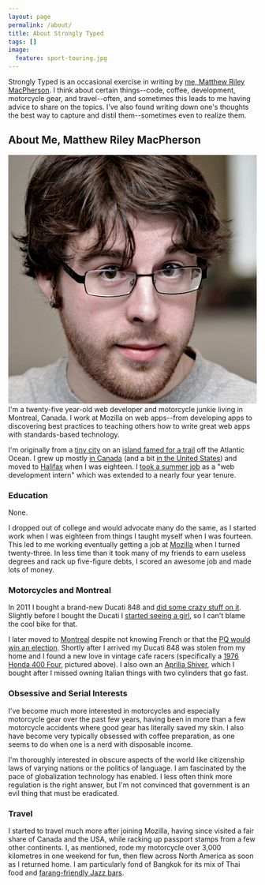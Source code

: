 ```yaml
---
layout: page
permalink: /about/
title: About Strongly Typed
tags: []
image:
  feature: sport-touring.jpg
---
```


Strongly Typed is an occasional exercise in writing by [me, Matthew Riley MacPherson](http://lonelyvegan.com). I think about certain things--code, coffee, development, motorcycle gear, and travel--often, and sometimes this leads to me having advice to share on the topics. I've also found writing down one's thoughts the best way to capture and distil them--sometimes even to realize them.

## About Me, Matthew Riley MacPherson

<img src="/images/matt-techshop.jpg" alt="A photo of me" id="about-me-photo" class="about-photo">I'm a twenty-five year-old web developer and motorcycle junkie living in Montreal, Canada. I work at Mozilla on web apps--from developing apps to discovering best practices to teaching others how to write great web apps with standards-based technology.

I'm originally from a [tiny city](http://en.wikipedia.org/wiki/Sydney,_Nova_Scotia) on an [island famed for a trail](http://en.wikipedia.org/wiki/Cape_Breton_Island) off the Atlantic Ocean. I grew up mostly [in Canada](http://en.wikipedia.org/wiki/Calgary) (and a bit [in the United States](http://en.wikipedia.org/wiki/Lincoln,_Nebraska)) and moved to [Halifax](http://en.wikipedia.org/wiki/Halifax_Regional_Municipality) when I was eighteen. I [took a summer job](http://novascotia.ca/) as a "web development intern" which was extended to a nearly four year tenure.

### Education

None.

I dropped out of college and would advocate many do the same, as I started work when I was eighteen from things I taught myself when I was fourteen. This led to me working eventually getting a job at [Mozilla](https://mozilla.org) when I turned twenty-three. In less time than it took many of my friends to earn useless degrees and rack up five-figure debts, I scored an awesome job and made lots of money.

### Motorcycles and Montreal

In 2011 I bought a brand-new Ducati 848 and [did some crazy stuff on it](http://triggersandsparks.com/blog/how-a-motorcycle-made-me-a-better-businessperson/). Slightly before I bought the Ducati I [started seeing a girl](http://twitter.com/sarahsemark), so I can't blame the cool bike for that.

I later moved to [Montreal](http://en.wikipedia.org/wiki/Montreal) despite not knowing French or that the [PQ would win an election](http://en.wikipedia.org/wiki/Quebec_general_election,_2012). Shortly after I arrived my Ducati 848 was stolen from my home and I found a new love in vintage cafe racers (specifically a [1976 Honda 400 Four](http://en.wikipedia.org/wiki/Honda_CB400F), pictured above). I also own an [Aprilia Shiver](http://en.wikipedia.org/wiki/Aprilia_SL_750_Shiver), which I bought after I missed owning Italian things with two cylinders that go fast.

### Obsessive and Serial Interests

I've become much more interested in motorcycles and especially motorcycle gear over the past few years, having been in more than a few motorcycle accidents where good gear has literally saved my skin. I also have become very typically obsessed with coffee preparation, as one seems to do when one is a nerd with disposable income.

I'm thoroughly interested in obscure aspects of the world like citizenship laws of varying nations or the politics of language. I am fascinated by the pace of globalization technology has enabled. I less often think more regulation is the right answer, but I'm not convinced that government is an evil thing that must be eradicated.

### Travel

I started to travel much more after joining Mozilla, having since visited a fair share of Canada and the USA, while racking up passport stamps from a few other continents. I, as mentioned, rode my motorcycle over 3,000 kilometres in one weekend for fun, then flew across North America as soon as I returned home. I am particularly fond of Bangkok for its mix of Thai food and [farang-friendly Jazz bars](https://foursquare.com/v/the-iron-fairies--co/4bd98c220115c9b67da47780).
